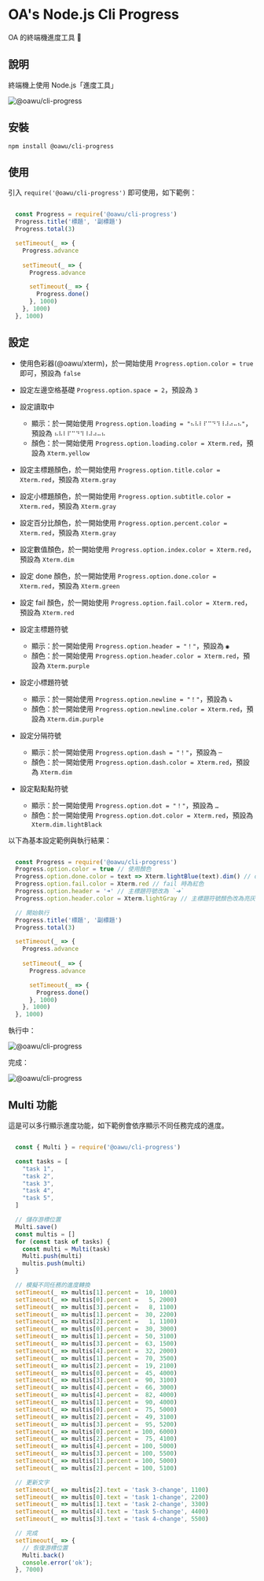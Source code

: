 # OA's Node.js Cli Progress

OA 的終端機進度工具 🚀


## 說明
終端機上使用 Node.js「進度工具」

![@oawu/cli-progress](Cli-Progress.png)

## 安裝

```shell
npm install @oawu/cli-progress
```

## 使用

引入 `require('@oawu/cli-progress')` 即可使用，如下範例：

```javascript

  const Progress = require('@oawu/cli-progress')
  Progress.title('標題', '副標題')
  Progress.total(3)

  setTimeout(_ => {
    Progress.advance
    
    setTimeout(_ => {
      Progress.advance

      setTimeout(_ => {
        Progress.done()
      }, 1000)
    }, 1000)
  }, 1000)

```

## 設定

* 使用色彩器(@oawu/xterm)，於一開始使用 `Progress.option.color = true` 即可，預設為 `false`

* 設定左邊空格基礎 `Progress.option.space = 2`，預設為 `3`
* 設定讀取中
  * 顯示：於一開始使用 `Progress.option.loading = "⠦⠧⠇⠏⠉⠙⠹⠸⠼⠴⠤⠦"`，預設為 `⠦⠧⠇⠏⠉⠙⠹⠸⠼⠴⠤⠦`
  * 顏色：於一開始使用 `Progress.option.loading.color = Xterm.red`，預設為 `Xterm.yellow`

* 設定主標題顏色，於一開始使用 `Progress.option.title.color = Xterm.red`，預設為 `Xterm.gray`
* 設定小標題顏色，於一開始使用 `Progress.option.subtitle.color = Xterm.red`，預設為 `Xterm.gray`
* 設定百分比顏色，於一開始使用 `Progress.option.percent.color = Xterm.red`，預設為 `Xterm.gray`
* 設定數值顏色，於一開始使用 `Progress.option.index.color = Xterm.red`，預設為 `Xterm.dim`
* 設定 done 顏色，於一開始使用 `Progress.option.done.color = Xterm.red`，預設為 `Xterm.green`
* 設定 fail 顏色，於一開始使用 `Progress.option.fail.color = Xterm.red`，預設為 `Xterm.red`

* 設定主標題符號
  * 顯示：於一開始使用 `Progress.option.header = "！"`，預設為 `◉`
  * 顏色：於一開始使用 `Progress.option.header.color = Xterm.red`，預設為 `Xterm.purple`

* 設定小標題符號
  * 顯示：於一開始使用 `Progress.option.newline = "！"`，預設為 `↳`
  * 顏色：於一開始使用 `Progress.option.newline.color = Xterm.red`，預設為 `Xterm.dim.purple`

* 設定分隔符號
  * 顯示：於一開始使用 `Progress.option.dash = "！"`，預設為 `─`
  * 顏色：於一開始使用 `Progress.option.dash.color = Xterm.red`，預設為 `Xterm.dim`

* 設定點點點符號
  * 顯示：於一開始使用 `Progress.option.dot = "！"`，預設為 `…`
  * 顏色：於一開始使用 `Progress.option.dot.color = Xterm.red`，預設為 `Xterm.dim.lightBlack`

以下為基本設定範例與執行結果：

```javascript

  const Progress = require('@oawu/cli-progress')
  Progress.option.color = true // 使用顏色
  Progress.option.done.color = text => Xterm.lightBlue(text).dim() // done 時顯示為細體藍色
  Progress.option.fail.color = Xterm.red // fail 時為紅色
  Progress.option.header = '➜' // 主標題符號改為 `➜`
  Progress.option.header.color = Xterm.lightGray // 主標題符號顏色改為亮灰色

  // 開始執行
  Progress.title('標題', '副標題')
  Progress.total(3)

  setTimeout(_ => {
    Progress.advance
    
    setTimeout(_ => {
      Progress.advance

      setTimeout(_ => {
        Progress.done()
      }, 1000)
    }, 1000)
  }, 1000)
```

執行中：

![@oawu/cli-progress](01.png)

完成：

![@oawu/cli-progress](02.png)



## Multi 功能

這是可以多行顯示進度功能，如下範例會依序顯示不同任務完成的進度。

```javascript

  const { Multi } = require('@oawu/cli-progress')

  const tasks = [
    "task 1",
    "task 2",
    "task 3",
    "task 4",
    "task 5",
  ]

  // 儲存游標位置
  Multi.save()
  const multis = []
  for (const task of tasks) {
    const multi = Multi(task)
    Multi.push(multi)
    multis.push(multi)
  }

  // 模擬不同任務的進度轉換
  setTimeout(_ => multis[1].percent =  10, 1000)
  setTimeout(_ => multis[0].percent =   5, 2000)
  setTimeout(_ => multis[3].percent =   8, 1100)
  setTimeout(_ => multis[1].percent =  30, 2200)
  setTimeout(_ => multis[2].percent =   1, 1100)
  setTimeout(_ => multis[0].percent =  30, 3000)
  setTimeout(_ => multis[1].percent =  50, 3100)
  setTimeout(_ => multis[3].percent =  63, 1500)
  setTimeout(_ => multis[4].percent =  32, 2000)
  setTimeout(_ => multis[1].percent =  70, 3500)
  setTimeout(_ => multis[2].percent =  19, 2100)
  setTimeout(_ => multis[0].percent =  45, 4000)
  setTimeout(_ => multis[3].percent =  90, 3100)
  setTimeout(_ => multis[4].percent =  66, 3000)
  setTimeout(_ => multis[4].percent =  82, 4000)
  setTimeout(_ => multis[1].percent =  90, 4000)
  setTimeout(_ => multis[0].percent =  75, 5000)
  setTimeout(_ => multis[2].percent =  49, 3100)
  setTimeout(_ => multis[3].percent =  95, 5200)
  setTimeout(_ => multis[0].percent = 100, 6000)
  setTimeout(_ => multis[2].percent =  75, 4100)
  setTimeout(_ => multis[4].percent = 100, 5000)
  setTimeout(_ => multis[3].percent = 100, 5500)
  setTimeout(_ => multis[1].percent = 100, 5000)
  setTimeout(_ => multis[2].percent = 100, 5100)

  // 更新文字
  setTimeout(_ => multis[2].text = 'task 3-change', 1100)
  setTimeout(_ => multis[0].text = 'task 1-change', 2200)
  setTimeout(_ => multis[1].text = 'task 2-change', 3300)
  setTimeout(_ => multis[4].text = 'task 5-change', 4400)
  setTimeout(_ => multis[3].text = 'task 4-change', 5500)

  // 完成
  setTimeout(_ => {
    // 恢復游標位置
    Multi.back()
    console.error('ok');
  }, 7000)
```
